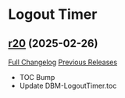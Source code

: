 # <DBM Extra> Logout Timer

## [r20](https://github.com/QartemisT/DBM-LogoutTimer/tree/r20) (2025-02-26)
[Full Changelog](https://github.com/QartemisT/DBM-LogoutTimer/compare/r19...r20) [Previous Releases](https://github.com/QartemisT/DBM-LogoutTimer/releases)

- TOC Bump  
- Update DBM-LogoutTimer.toc  